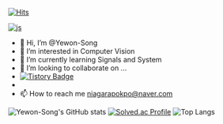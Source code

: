 [![Hits](https://hits.seeyoufarm.com/api/count/incr/badge.svg?url=https%3A%2F%2Fgithub.com%2FYewon-Song%2FYewon-Song%2F&count_bg=%2379C83D&title_bg=%23555555&icon=ferrari.svg&icon_color=%23E7E7E7&title=hits&edge_flat=false)](https://hits.seeyoufarm.com)

[![js](https://img.shields.io/badge/JavaScript-F7DF1E?style=for-the-badge&logo=JavaScript&logoColor=white)](https://img.shields.io/badge/C%2B%2B-00599C?style=for-the-badge&logo=c%2B%2B&logoColor=white)

- 👋 Hi, I’m @Yewon-Song
- 👀 I’m interested in Computer Vision
- 🌱 I’m currently learning Signals and System
- 💞️ I’m looking to collaborate on ...
- [![Tistory Badge](https://img.shields.io/badge/Tech%20Blog-555263?style=flat&logoColor=white)]("https://niagarapokpo.tistory.com/)
- 
- 📫 How to reach me niagarapokpo@naver.com
  
![Yewon-Song's GitHub stats](https://github-readme-stats.vercel.app/api?username=Yewon-Song&show_icons=true&theme=dracula)
[![Solved.ac Profile](http://mazassumnida.wtf/api/generate_badge?boj=swy1155)](https://solved.ac/swy1155)
![Top Langs](https://github-readme-stats.vercel.app/api/top-langs/?username=Yewon-Song&layout=compact&theme=dracula)






<!---
Yewon-Song/Yewon-Song is a ✨ special ✨ repository because its `README.md` (this file) appears on your GitHub profile.
You can click the Preview link to take a look at your changes.
--->

